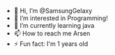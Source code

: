 - 👋 Hi, I’m @SamsungGelaxy
- 👀 I’m interested in Programming!
- 🌱 I’m currently learning java
- 📫 How to reach me Arsen
- ⚡ Fun fact: I'm 1 years old

<!---
SamsungGelaxy/SamsungGelaxy is a ✨ special ✨ repository because its `README.md` (this file) appears on your GitHub profile.
You can click the Preview link to take a look at your changes.
--->
